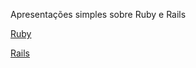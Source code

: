 Apresentações simples sobre Ruby e Rails

[Ruby](http://barboza.github.io/rails-workshop/)

[Rails](http://barboza.github.io/rails-workshop/rails.html)
